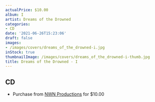 ```yaml
---
actualPrice: $10.00
album: I
artist: Dreams of the Drowned
categories:
- CD
date: '2021-06-26T15:23:06'
draft: false
images:
- /images/covers/dreams_of_the_drowned-i.jpg
inStock: true
thumbnailImage: /images/covers/dreams_of_the_drowned-i-thumb.jpg
title: Dreams of the Drowned - I
---
```


## CD
* Purchase from [NWN Productions](http://shop.nwnprod.com/index.php?route=product/product&path=93&product_id=6045&sort=pd.name&order=ASC) for $10.00
